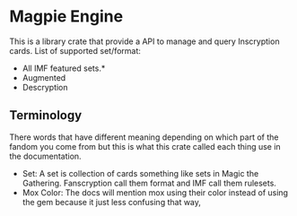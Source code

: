 # Magpie Engine

This is a library crate that provide a API to manage and query Inscryption cards. List of supported set/format:

-   All IMF featured sets.\*
-   Augmented
-   Descryption

## Terminology

There words that have different meaning depending on which part of the fandom you come from but this is what this crate called each thing use in the documentation.

-   Set: A set is collection of cards something like sets in Magic the Gathering. Fanscryption call them format and IMF call them rulesets.
-   Mox Color: The docs will mention mox using their color instead of using the gem because it just less confusing that way,
